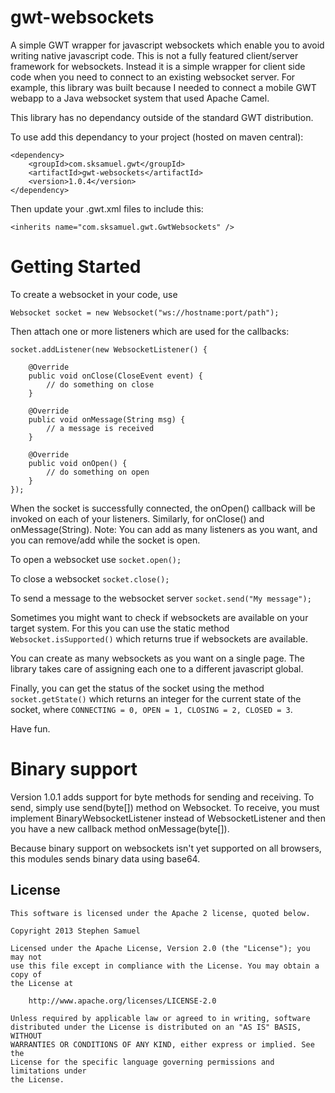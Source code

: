 gwt-websockets
==============

A simple GWT wrapper for javascript websockets which enable you to avoid writing native javascript code. This is not a fully featured client/server framework for websockets. Instead it is a simple wrapper for client side code when you need to connect to an existing websocket server. For example, this library was built because I needed to connect a mobile GWT webapp to a Java websocket system that used Apache Camel.

This library has no dependancy outside of the standard GWT distribution.

To use add this dependancy to your project (hosted on maven central):

    <dependency>
        <groupId>com.sksamuel.gwt</groupId>
        <artifactId>gwt-websockets</artifactId>
        <version>1.0.4</version>
    </dependency>

Then update your .gwt.xml files to include this:

    <inherits name="com.sksamuel.gwt.GwtWebsockets" />

Getting Started
===============

To create a websocket in your code, use 

`Websocket socket = new Websocket("ws://hostname:port/path");`

Then attach one or more listeners which are used for the callbacks:

    socket.addListener(new WebsocketListener() {

        @Override
        public void onClose(CloseEvent event) {
    	    // do something on close
        }

        @Override
        public void onMessage(String msg) {
	        // a message is received
        }

        @Override
        public void onOpen() {
	        // do something on open
        }
    });
    
When the socket is successfully connected, the onOpen() callback will be invoked on each of your listeners. Similarly, for onClose() and onMessage(String). Note: You can add as many listeners as you want, and you can remove/add while the socket is open.

To open a websocket use `socket.open();`

To close a websocket `socket.close();`

To send a message to the websocket server `socket.send("My message");`

Sometimes you might want to check if websockets are available on your target system. For this you can use the static method `Websocket.isSupported()` which returns true if websockets are available.

You can create as many websockets as you want on a single page. The library takes care of assigning each one to a different javascript global.

Finally, you can get the status of the socket using the method `socket.getState()` which returns an integer for the
current state of the socket, where `CONNECTING = 0, OPEN = 1, CLOSING = 2, CLOSED = 3`.

Have fun.

Binary support
===============

Version 1.0.1 adds support for byte methods for sending and receiving. To send, simply use send(byte[]) method on Websocket. To receive, you must implement BinaryWebsocketListener instead of WebsocketListener and then you have a new callback method onMessage(byte[]).

Because binary support on websockets isn't yet supported on all browsers, this modules sends binary data using base64.

## License
```
This software is licensed under the Apache 2 license, quoted below.

Copyright 2013 Stephen Samuel

Licensed under the Apache License, Version 2.0 (the "License"); you may not
use this file except in compliance with the License. You may obtain a copy of
the License at

    http://www.apache.org/licenses/LICENSE-2.0

Unless required by applicable law or agreed to in writing, software
distributed under the License is distributed on an "AS IS" BASIS, WITHOUT
WARRANTIES OR CONDITIONS OF ANY KIND, either express or implied. See the
License for the specific language governing permissions and limitations under
the License.
```
